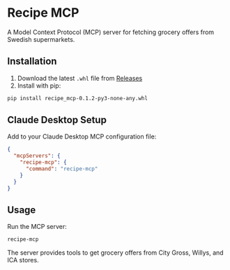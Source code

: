 # Recipe MCP

A Model Context Protocol (MCP) server for fetching grocery offers from Swedish supermarkets.

## Installation

1. Download the latest `.whl` file from [Releases](https://github.com/sathwik-katepally/recipe-mcp/releases)
2. Install with pip:

```bash
pip install recipe_mcp-0.1.2-py3-none-any.whl
```

## Claude Desktop Setup

Add to your Claude Desktop MCP configuration file:

```json
{
  "mcpServers": {
    "recipe-mcp": {
      "command": "recipe-mcp"
    }
  }
}
```

## Usage

Run the MCP server:

```bash
recipe-mcp
```

The server provides tools to get grocery offers from City Gross, Willys, and ICA stores.